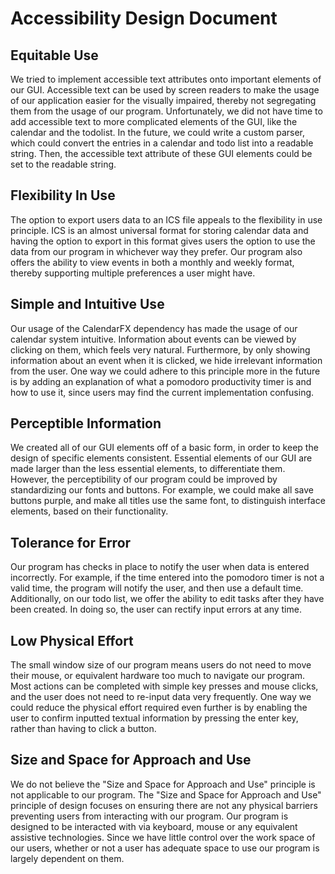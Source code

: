 # Accessibility Design Document

## Equitable Use

We tried to implement accessible text attributes onto important elements of our GUI. 
Accessible text can be used by screen readers to make the usage of our application easier 
for the visually impaired, thereby not segregating them from the usage of our program. 
Unfortunately, we did not have time to add accessible text to more complicated elements 
of the GUI, like the calendar and the todolist. In the future, we could write a custom parser, 
which could convert the entries in a calendar and todo list into a readable string. 
Then, the accessible text attribute of these GUI elements could be set to the readable string.

## Flexibility In Use

The option to export users data to an ICS file appeals to the flexibility in use principle. 
ICS is an almost universal format for storing calendar data and having the option to export 
in this format gives users the option to use the data from our program in whichever way they prefer. 
Our program also offers the ability to view events in both a monthly and weekly format, 
thereby supporting multiple preferences a user might have.

## Simple and Intuitive Use

Our usage of the CalendarFX dependency has made the usage of our calendar system intuitive. 
Information about events can be viewed by clicking on them, which feels very natural. 
Furthermore, by only showing information about an event when it is clicked, we hide irrelevant information from the user. 
One way we could adhere to this principle more in the future is by adding an explanation of 
what a pomodoro productivity timer is and how to use it, since users may find the current implementation confusing.

## Perceptible Information

We created all of our GUI elements off of a basic form, in order to keep the design of specific elements consistent. 
Essential elements of our GUI are made larger than the less essential elements, to differentiate them. 
However, the perceptibility of our program could be improved by standardizing our fonts and buttons. 
For example, we could make all save buttons purple, and make all titles use the same font, 
to distinguish interface elements, based on their functionality.

## Tolerance for Error

Our program has checks in place to notify the user when data is entered incorrectly. 
For example, if the time entered into the pomodoro timer is not a valid time, the program will notify the user, 
and then use a default time. Additionally, on our todo list, we offer the ability to edit tasks after 
they have been created. In doing so, the user can rectify input errors at any time. 

## Low Physical Effort

The small window size of our program means users do not need to move their mouse, or equivalent hardware 
too much to navigate our program. Most actions can be completed with simple key presses and mouse clicks, 
and the user does not need to re-input data very frequently. One way we could reduce the physical effort 
required even further is by enabling the user to confirm inputted textual information by pressing the enter key, 
rather than having to click a button.

## Size and Space for Approach and Use

We do not believe the "Size and Space for Approach and Use" principle is not applicable to our program. 
The "Size and Space for Approach and Use" principle of design focuses on ensuring there are not any physical 
barriers preventing users from interacting with our program. Our program is designed to be interacted with 
via keyboard, mouse or any equivalent assistive technologies. Since we have little control over the work space of 
our users, whether or not a user has adequate space to use our program is largely dependent on them.
